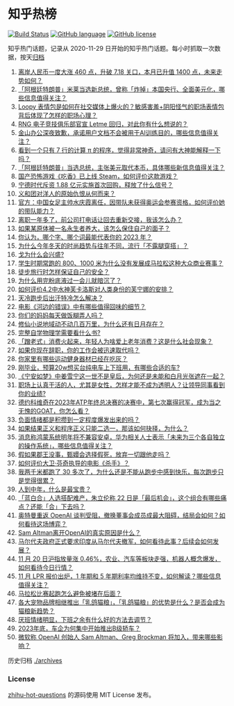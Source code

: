 # 知乎热榜
[![Build Status](https://github.com/ToWeLong/zhihu-hot-questions/workflows/CI/badge.svg)](https://github.com/ToWeLong/zhihu-hot-questions/actions)
[![GitHub language](https://img.shields.io/badge/language-golang-orange.svg)](https://golang.org/)
[![GitHub license](https://img.shields.io/github/license/ToWeLong/zhihu-hot-questions)](https://github.com/ToWeLong/zhihu-hot-questions/blob/main/LICENSE)

知乎热门话题，记录从 2020-11-29 日开始的知乎热门话题。每小时抓取一次数据，按天[归档](./archives)

<!-- BEGIN -->

1. [离岸人民币一度大涨 460 点，升破 7.18 关口，本月已升值 1400 点，未来走势如何？](https://www.zhihu.com/question/630914919)
1. [「阿根廷特朗普」米莱当选新总统，曾称「炸掉」本国央行、全面美元化，哪些信息值得关注？](https://www.zhihu.com/question/630914974)
1. [Loopy 表情包是如何在社交媒体上爆火的？敏感害羞+阴阳怪气的职场表情包背后体现了怎样的职场心理？](https://www.zhihu.com/question/630933849)
1. [RNG 电子竞技俱乐部官宣 Letme 回归，对此你有什么想说的？](https://www.zhihu.com/question/630960339)
1. [金山办公深夜致歉，承诺用户文档不会被用于AI训练目的，哪些信息值得关注？](https://www.zhihu.com/question/630815385)
1. [看到一个只有 7 行的计算 π 的程序，觉得非常神奇，请问有大神能解释一下吗？](https://www.zhihu.com/question/630253368)
1. [「阿根廷特朗普」当选总统，主张美元取代本币，具体哪些新信息值得关注？](https://www.zhihu.com/question/630911565)
1. [国产恐怖游戏《吃香》已上线 Steam，如何评价这款游戏？](https://www.zhihu.com/question/627716548)
1. [宁德时代斥资 1.88 亿元实施首次回购，释放了什么信号？](https://www.zhihu.com/question/630916813)
1. [义和团对洋人的原始仇恨从何而来？](https://www.zhihu.com/question/629941884)
1. [官方：中国女足主帅水庆霞离任，因带队未获得奥运会参赛资格，如何评价她的带队能力？](https://www.zhihu.com/question/630962565)
1. [离职一年多了，前公司打电话让回去重新交接，我该怎么办？](https://www.zhihu.com/question/621484533)
1. [如果某原体被一名永生者养大，该怎么保住自己的面子？](https://www.zhihu.com/question/629867213)
1. [你认为，哪个字、哪个词最能代表你的 2023 年？](https://www.zhihu.com/question/630947727)
1. [为什么今年冬天的时尚趋势与往年不同，流行「不露腿穿搭」？](https://www.zhihu.com/question/629461368)
1. [戈为什么会兴盛?](https://www.zhihu.com/question/34016440)
1. [学生时期常跑的 800、1000 米为什么没有发展成马拉松这种大众商业赛事？](https://www.zhihu.com/question/630310153)
1. [徒步旅行时怎样保证自己的安全？](https://www.zhihu.com/question/417452242)
1. [为什么用完粉底液过一会儿就暗沉了？](https://www.zhihu.com/question/426380156)
1. [如何评价4.2中水神芙卡洛斯对人类身份的芙宁娜的安排？](https://www.zhihu.com/question/629340547)
1. [天冷跑步后出汗特冷怎么解决？](https://www.zhihu.com/question/630154927)
1. [电影《河边的错误》中有哪些值得回味的细节？](https://www.zhihu.com/question/626979503)
1. [你们的妈妈每天做饭糊弄人吗？](https://www.zhihu.com/question/479124876)
1. [修仙小说地域动不动几百万里，为什么还有日月存在？](https://www.zhihu.com/question/614280559)
1. [完整自学物理学需要看什么书?](https://www.zhihu.com/question/37822005)
1. [「蹭老式」消费火起来，年轻人为啥爱上老年消费？这是什么社会现象？](https://www.zhihu.com/question/622703592)
1. [如果你现在辞职，你的工作会被迅速取代吗？](https://www.zhihu.com/question/630915227)
1. [你家里有哪些运动健身器材已经在吃灰？](https://www.zhihu.com/question/630059705)
1. [刚毕业，预算20w想买台纯电车上下班用，有哪些合适的车?](https://www.zhihu.com/question/630919202)
1. [《宁安如梦》中姜雪宁这一世不是皇后，为何还是未能和白月光张遮在一起？](https://www.zhihu.com/question/629730027)
1. [职场上认真干活的人，尤其是女性，怎样才能不成为透明人？让领导同事看到你的业绩?](https://www.zhihu.com/question/630011211)
1. [德约科维奇在2023年ATP年终总决赛的决赛中，第七次赢得冠军，成为当之无愧的GOAT，你怎么看？](https://www.zhihu.com/question/630895681)
1. [负面情绪都是积攒到一定程度爆发出来的吗？](https://www.zhihu.com/question/334651133)
1. [如果结果正义和程序正义只能二选一，那该如何抉择，为什么？](https://www.zhihu.com/question/530882027)
1. [消息称鸿蒙系统明年将不兼容安卓，华为相关人士表示「未来为三个各自独立的操作系统」，哪些信息值得关注？](https://www.zhihu.com/question/630967225)
1. [假如果郡王没事，甄嬛会选择假死，放弃一切跟他走吗？](https://www.zhihu.com/question/628863219)
1. [如何评价大卫·芬奇执导的电影《杀手》？](https://www.zhihu.com/question/629728346)
1. [我两千米都跑了 30 多次了，为什么还是不能从跑步中感到快乐，每次跑步只是觉得很累？](https://www.zhihu.com/question/630478662)
1. [人到中年，什么是最宝贵？](https://www.zhihu.com/question/624856855)
1. [「蓝白合」人选搭配难产，朱立伦称 22 日是「最后机会」，这个组合有哪些痛点？还能「合」下去吗？](https://www.zhihu.com/question/630915249)
1. [奥特曼重返 OpenAI 谈判受阻，撤换董事会成员成最大阻碍，结局会如何？如何看待这场博弈？](https://www.zhihu.com/question/630899961)
1. [Sam Altman离开OpenAI的真实原因是什么？](https://www.zhihu.com/question/630655912)
1. [马尔代夫政府正式要求印度从马尔代夫撤军，如何看待此事？后续会如何发展？](https://www.zhihu.com/question/630824072)
1. [11 月 20 日沪指放量涨 0.46%，农业、汽车等板块走强，机器人概念爆发，如何看待今日行情？](https://www.zhihu.com/question/630905812)
1. [11 月 LPR 报价出炉，1 年期和 5 年期利率均维持不变，如何解读？哪些信息值得关注？](https://www.zhihu.com/question/630905850)
1. [马拉松比赛起跑怎么避免被堵在后面？](https://www.zhihu.com/question/627881568)
1. [各大宠物品牌相继推出「乳鸽猫粮」，「乳鸽猫粮」的优势是什么？是否会成为猫粮新趋势？](https://www.zhihu.com/question/628670316)
1. [厌班情绪明显，下班之余有什么好的方法去调节？](https://www.zhihu.com/question/630020698)
1. [2023年底，车企为何集中开始推出B级轿车？](https://www.zhihu.com/question/630582462)
1. [微软称 OpenAI 创始人 Sam Altman、Greg Brockman 将加入，带来哪些影响？](https://www.zhihu.com/question/630962018)

<!-- END -->

历史归档 [./archives](./archives)


### License
[zhihu-hot-questions](https://github.com/towelong/zhihu-hot-questions) 的源码使用 MIT License 发布。